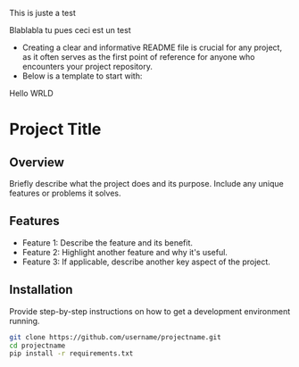 This is juste a test 

Blablabla tu pues 
ceci est un test

* Creating a clear and informative README file is crucial for any project, as it often serves as the first point of reference for anyone who encounters your project repository.
* Below is a template to start with: 

Hello WRLD

# Project Title

## Overview
Briefly describe what the project does and its purpose. Include any unique features or problems it solves.

## Features
- Feature 1: Describe the feature and its benefit.
- Feature 2: Highlight another feature and why it's useful.
- Feature 3: If applicable, describe another key aspect of the project.

## Installation
Provide step-by-step instructions on how to get a development environment running.

```bash
git clone https://github.com/username/projectname.git
cd projectname
pip install -r requirements.txt
